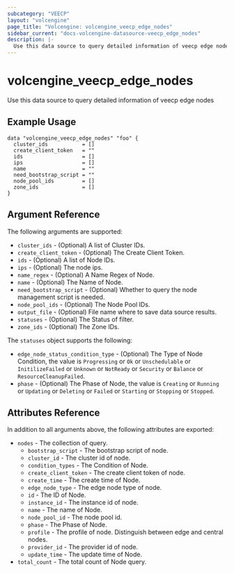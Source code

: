 ```yaml
---
subcategory: "VEECP"
layout: "volcengine"
page_title: "Volcengine: volcengine_veecp_edge_nodes"
sidebar_current: "docs-volcengine-datasource-veecp_edge_nodes"
description: |-
  Use this data source to query detailed information of veecp edge nodes
---
```

# volcengine_veecp_edge_nodes
Use this data source to query detailed information of veecp edge nodes
## Example Usage
```hcl
data "volcengine_veecp_edge_nodes" "foo" {
  cluster_ids           = []
  create_client_token   = ""
  ids                   = []
  ips                   = []
  name                  = ""
  need_bootstrap_script = ""
  node_pool_ids         = []
  zone_ids              = []
}
```
## Argument Reference
The following arguments are supported:
* `cluster_ids` - (Optional) A list of Cluster IDs.
* `create_client_token` - (Optional) The Create Client Token.
* `ids` - (Optional) A list of Node IDs.
* `ips` - (Optional) The node ips.
* `name_regex` - (Optional) A Name Regex of Node.
* `name` - (Optional) The Name of Node.
* `need_bootstrap_script` - (Optional) Whether to query the node management script is needed.
* `node_pool_ids` - (Optional) The Node Pool IDs.
* `output_file` - (Optional) File name where to save data source results.
* `statuses` - (Optional) The Status of filter.
* `zone_ids` - (Optional) The Zone IDs.

The `statuses` object supports the following:

* `edge_node_status_condition_type` - (Optional) The Type of Node Condition, the value is `Progressing` or `Ok` or `Unschedulable` or `InitilizeFailed` or `Unknown` or `NotReady` or `Security` or `Balance` or `ResourceCleanupFailed`.
* `phase` - (Optional) The Phase of Node, the value is `Creating` or `Running` or `Updating` or `Deleting` or `Failed` or `Starting` or `Stopping` or `Stopped`.

## Attributes Reference
In addition to all arguments above, the following attributes are exported:
* `nodes` - The collection of query.
    * `bootstrap_script` - The bootstrap script of node.
    * `cluster_id` - The cluster id of node.
    * `condition_types` - The Condition of Node.
    * `create_client_token` - The create client token of node.
    * `create_time` - The create time of Node.
    * `edge_node_type` - The edge node type of node.
    * `id` - The ID of Node.
    * `instance_id` - The instance id of node.
    * `name` - The name of Node.
    * `node_pool_id` - The node pool id.
    * `phase` - The Phase of Node.
    * `profile` - The profile of node. Distinguish between edge and central nodes.
    * `provider_id` - The provider id of node.
    * `update_time` - The update time of Node.
* `total_count` - The total count of Node query.


